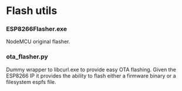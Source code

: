 # Flash utils

### ESP8266Flasher.exe ###
NodeMCU original flasher.

### ota_flasher.py ###
Dummy wrapper to libcurl.exe to provide easy OTA flashing.
Given the ESP8266 IP it provides the ability to flash either a firmware binary or a filesystem espfs file.
